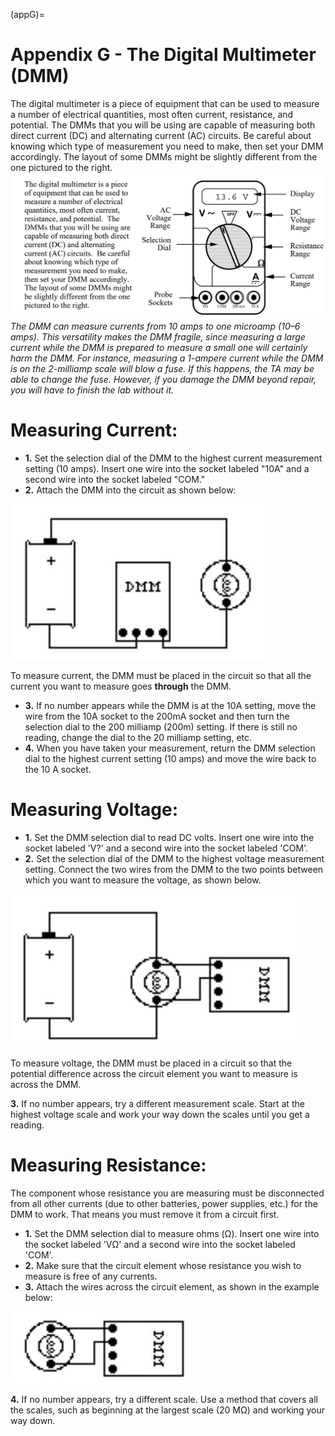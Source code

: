 (appG)=
# Appendix G - The Digital Multimeter (DMM)

The digital multimeter is a piece of equipment that can be used to
measure a number of electrical quantities, most often current,
resistance, and potential. The DMMs that you will be using are capable of measuring both direct current (DC) and alternating
current (AC) circuits. Be careful about knowing which type of
measurement you need to make, then set your DMM accordingly.
The layout of some DMMs might be slightly different from the one
pictured to the right.
![](../figures/_page_94_Figure_1.jpeg)
*The DMM can measure currents from 10 amps to one microamp (10–6 amps). This versatility makes the DMM fragile, since measuring a large current while the DMM is prepared to measure a small one will certainly harm the DMM. For instance, measuring a 1-ampere current while the DMM is on the 2-milliamp scale will blow a fuse. If this happens, the TA may be able to change the fuse. However, if you damage the DMM beyond repair, you will have to finish the lab without it.* 

# Measuring Current:

- **1.** Set the selection dial of the DMM to the highest current measurement setting (10 amps). Insert one wire into the socket labeled "10A" and a second wire into the socket labeled "COM."
- **2.** Attach the DMM into the circuit as shown below:

![](../figures/_page_94_Figure_6.jpeg)

 To measure current, the DMM must be placed in the circuit so that all the current you want to measure goes **through** the DMM.

- **3.** If no number appears while the DMM is at the 10A setting, move the wire from the 10A socket to the 200mA socket and then turn the selection dial to the 200 milliamp (200m) setting. If there is still no reading, change the dial to the 20 milliamp setting, etc.
- **4.** When you have taken your measurement, return the DMM selection dial to the highest current setting (10 amps) and move the wire back to the 10 A socket.

# Measuring Voltage:

- **1.** Set the DMM selection dial to read DC volts. Insert one wire into the socket labeled 'V?' and a second wire into the socket labeled 'COM'.
- **2.** Set the selection dial of the DMM to the highest voltage measurement setting. Connect the two wires from the DMM to the two points between which you want to measure the voltage, as shown below.

![](../figures/_page_95_Figure_4.jpeg)

 To measure voltage, the DMM must be placed in a circuit so that the potential difference across the circuit element you want to measure is across the DMM.

**3.** If no number appears, try a different measurement scale. Start at the highest voltage scale and work your way down the scales until you get a reading.

# Measuring Resistance:

The component whose resistance you are measuring must be disconnected from all other currents (due to other batteries, power supplies, etc.) for the DMM to work. That means you must remove it from a circuit first.

- **1.** Set the DMM selection dial to measure ohms (Ω). Insert one wire into the socket labeled 'VΩ' and a second wire into the socket labeled 'COM'.
- **2.** Make sure that the circuit element whose resistance you wish to measure is free of any currents.
- **3.** Attach the wires across the circuit element, as shown in the example below:

![](../figures/_page_95_Picture_12.jpeg)

**4.** If no number appears, try a different scale. Use a method that covers all the scales, such as beginning at the largest scale (20 MΩ) and working your way down.
